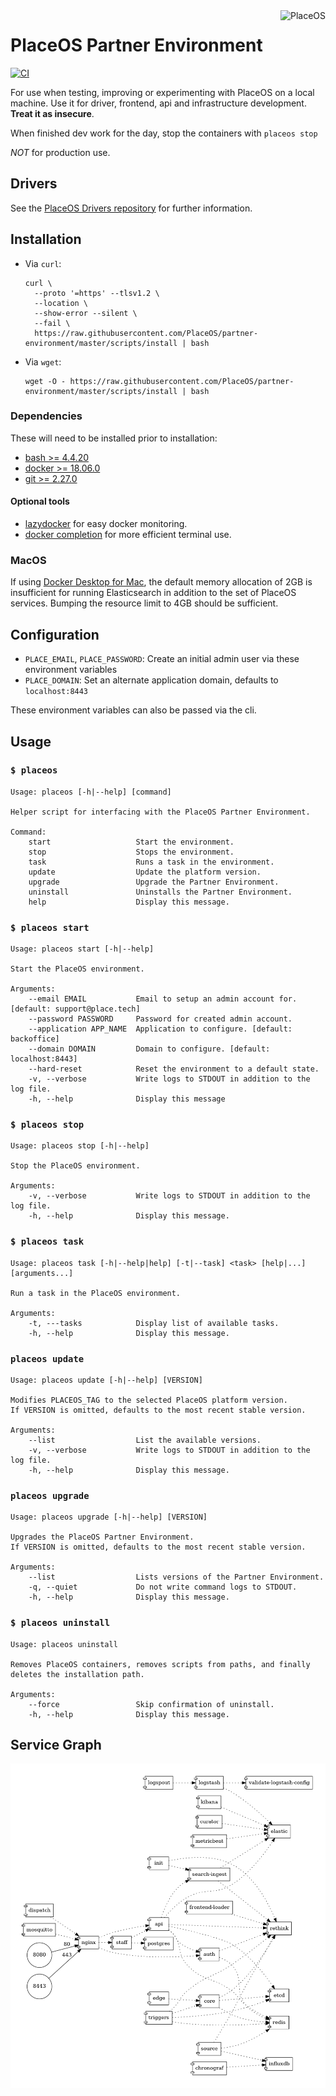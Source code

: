 <img align="right" src="https://github.com/placeos.png?size=200" alt="PlaceOS" />

# PlaceOS Partner Environment

[![CI](https://github.com/PlaceOS/partner-environment/actions/workflows/ci.yml/badge.svg)](https://github.com/PlaceOS/partner-environment/actions/workflows/ci.yml)

For use when testing, improving or experimenting with PlaceOS on a local machine.
Use it for driver, frontend, api and infrastructure development. **Treat it as insecure**.

When finished dev work for the day, stop the containers with `placeos stop`

*NOT* for production use.

## Drivers

See the [PlaceOS Drivers repository](https://github.com/PlaceOS/drivers) for further information.

## Installation

- Via `curl`:
  ```shell-session
  curl \
    --proto '=https' --tlsv1.2 \
    --location \
    --show-error --silent \
    --fail \
    https://raw.githubusercontent.com/PlaceOS/partner-environment/master/scripts/install | bash
  ```

- Via `wget`:
  ```shell-session
  wget -O - https://raw.githubusercontent.com/PlaceOS/partner-environment/master/scripts/install | bash
  ```

### Dependencies

These will need to be installed prior to installation:

- [bash >= 4.4.20](https://www.gnu.org/software/bash)
- [docker >= 18.06.0](https://docs.docker.com/engine/install)
- [git >= 2.27.0](https://git-scm.com/book/en/v2/Getting-Started-Installing-Git)

#### Optional tools

- [lazydocker](https://github.com/jesseduffield/lazydocker) for easy docker monitoring.
- [docker completion](https://docs.docker.com/compose/completion/) for more efficient terminal use.

### MacOS

If using [Docker Desktop for Mac](https://docs.docker.com/desktop/mac/install/), the default memory allocation of 2GB is insufficient for
running Elasticsearch in addition to the set of PlaceOS services.
Bumping the resource limit to 4GB should be sufficient.

## Configuration

- `PLACE_EMAIL`, `PLACE_PASSWORD`: Create an initial admin user via these environment variables
- `PLACE_DOMAIN`: Set an alternate application domain, defaults to `localhost:8443`

These environment variables can also be passed via the cli.

## Usage

### `$ placeos`

```shell-session
Usage: placeos [-h|--help] [command]

Helper script for interfacing with the PlaceOS Partner Environment.

Command:
    start                   Start the environment.
    stop                    Stops the environment.
    task                    Runs a task in the environment.
    update                  Update the platform version.
    upgrade                 Upgrade the Partner Environment.
    uninstall               Uninstalls the Partner Environment.
    help                    Display this message.
```

### `$ placeos start`

```shell-session
Usage: placeos start [-h|--help]

Start the PlaceOS environment.

Arguments:
    --email EMAIL           Email to setup an admin account for. [default: support@place.tech]
    --password PASSWORD     Password for created admin account.
    --application APP_NAME  Application to configure. [default: backoffice]
    --domain DOMAIN         Domain to configure. [default: localhost:8443]
    --hard-reset            Reset the environment to a default state.
    -v, --verbose           Write logs to STDOUT in addition to the log file.
    -h, --help              Display this message
```

### `$ placeos stop`

```shell-session
Usage: placeos stop [-h|--help]

Stop the PlaceOS environment.

Arguments:
    -v, --verbose           Write logs to STDOUT in addition to the log file.
    -h, --help              Display this message.
```

### `$ placeos task`

```shell-session
Usage: placeos task [-h|--help|help] [-t|--task] <task> [help|...] [arguments...]

Run a task in the PlaceOS environment.

Arguments:
    -t, ---tasks            Display list of available tasks.
    -h, --help              Display this message.
```

### `placeos update`

```
Usage: placeos update [-h|--help] [VERSION]

Modifies PLACEOS_TAG to the selected PlaceOS platform version.
If VERSION is omitted, defaults to the most recent stable version.

Arguments:
    --list                  List the available versions.
    -v, --verbose           Write logs to STDOUT in addition to the log file.
    -h, --help              Display this message.
```

### `placeos upgrade`

```
Usage: placeos upgrade [-h|--help] [VERSION]

Upgrades the PlaceOS Partner Environment.
If VERSION is omitted, defaults to the most recent stable version.

Arguments:
    --list                  Lists versions of the Partner Environment.
    -q, --quiet             Do not write command logs to STDOUT.
    -h, --help              Display this message.
```

### `$ placeos uninstall`

```shell-session
Usage: placeos uninstall

Removes PlaceOS containers, removes scripts from paths, and finally deletes the installation path.

Arguments:
    --force                 Skip confirmation of uninstall.
    -h, --help              Display this message.
```

## Service Graph

![Service graph for PlaceOS](/images/service-graph.png)
